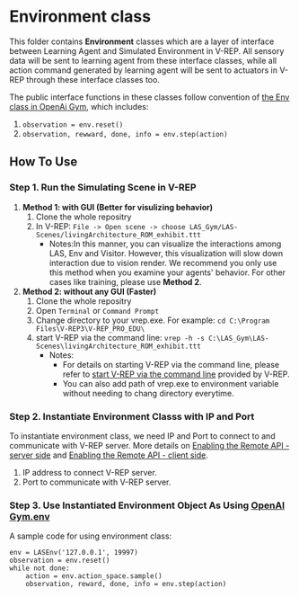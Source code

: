 # Environment class
This folder contains **Environment** classes which are a layer of interface between Learning Agent and Simulated Environment in V-REP. All sensory data will be sent to learning agent from these interface classes, while all action command generated by learning agent will be sent to actuators in V-REP through these interface classes too.

The public interface functions in these classes follow convention of [the Env class in OpenAi Gym](https://gym.openai.com/docs/), which includes:

  1. `observation = env.reset()`
  2. `observation, rewward, done, info = env.step(action)`
## 

## How To Use
### Step 1. Run the Simulating Scene in V-REP
1. **Method 1: with GUI (Better for visulizing behavior)**
   1. Clone the whole repositry
   2. In V-REP: `File -> Open scene -> choose LAS_Gym/LAS-Scenes/livingArchitecture_ROM_exhibit.ttt `
      * Notes:In this manner, you can visualize the interactions among LAS, Env and Visitor. However, this visualization will slow down interaction due to vision render. We recommend you only use this method when you examine your agents' behavior. For other cases like training, please use **Method 2**. 
2. **Method 2: without any GUI (Faster)**
   1. Clone the whole repositry
   2. Open `Terminal` or `Command Prompt`
   3. Change directory to your vrep.exe. For example: `cd C:\Program Files\V-REP3\V-REP_PRO_EDU\`
   4. start V-REP via the command line: `vrep -h -s C:\LAS_Gym\LAS-Scenes\livingArchitecture_ROM_exhibit.ttt`
      * Notes:
         * For details on starting V-REP via the command line, please refer to [start V-REP via the command line](http://www.coppeliarobotics.com/helpFiles/en/commandLine.htm) provided by V-REP.
         * You can also add path of vrep.exe to environment variable without needing to chang directory everytime.
### Step 2. Instantiate Environment Classs with IP and Port
To instantiate environment class, we need IP and Port to connect to and communicate with V-REP server. More details on [Enabling the Remote API - server side](http://www.coppeliarobotics.com/helpFiles/en/remoteApiServerSide.htm) and [Enabling the Remote API - client side](http://www.coppeliarobotics.com/helpFiles/en/remoteApiClientSide.htm).
1. IP address to connect V-REP server.
2. Port to communicate with V-REP server.
### Step 3. Use Instantiated Environment Object As Using [OpenAI Gym.env](https://gym.openai.com/docs/)
A sample code for using environment class:
~~~~
env = LASEnv('127.0.0.1', 19997)
observation = env.reset()
while not done:
    action = env.action_space.sample()
    observation, reward, done, info = env.step(action)
~~~~
